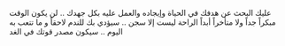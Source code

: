 عليك البحث عن هدفك في الحياة
 وإيجاده والعمل عليه بكل جهدك ..
 لن يكون الوقت مبكراً جداً
ولا متأخراً أبداً
الراحة ليست إلا سجن ..
سيؤدي بك للندم لاحقاً
و ما تتعب به اليوم ..
سيكون مصدر قوتك في الغد

